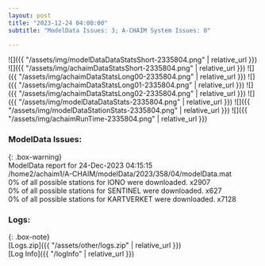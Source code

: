 ```yaml
---
layout: post
title: "2023-12-24 04:00:00"
subtitle: "ModelData Issues: 3; A-CHAIM System Issues: 0"

---
```


![]({{ "/assets/img/modelDataDataStatsShort-2335804.png" | relative_url }})
![]({{ "/assets/img/achaimDataStatsShort-2335804.png" | relative_url }})
![]({{ "/assets/img/achaimDataStatsLong00-2335804.png" | relative_url }})
![]({{ "/assets/img/achaimDataStatsLong01-2335804.png" | relative_url }})
![]({{ "/assets/img/achaimDataStatsLong02-2335804.png" | relative_url }})
![]({{ "/assets/img/modelDataDataStats-2335804.png" | relative_url }})
![]({{ "/assets/img/modelDataStationStats-2335804.png" | relative_url }})
![]({{ "/assets/img/achaimRunTime-2335804.png" | relative_url }})


### ModelData Issues:  
  
{: .box-warning}  
 ModelData report for 24-Dec-2023 04:15:15   
 /home2/achaim1/A-CHAIM/modelData/2023/358/04/modelData.mat   
 0% of all possible stations for IONO were downloaded. x2907   
 0% of all possible stations for SENTINEL were downloaded. x627   
 0% of all possible stations for KARTVERKET were downloaded. x7128   
  


### Logs:  
  
{: .box-note}  
[Logs.zip]({{ "/assets/other/logs.zip" | relative_url }})  
[Log Info]({{ "/logInfo" | relative_url }})  
